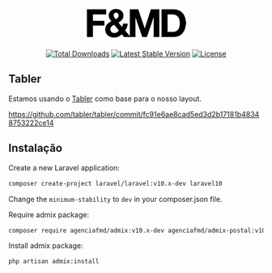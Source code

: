 <p align="center"><a href="https://fmd.ag" target="_blank"><img src="https://raw.githubusercontent.com/agenciafmd/admix/v10/docs/fmd.png" alt="Logo da F&MD"></a></p>

<p align="center">
<a href="https://packagist.org/packages/agenciafmd/admix"><img src="https://img.shields.io/packagist/dt/agenciafmd/admix" alt="Total Downloads"></a>
<a href="https://packagist.org/packages/agenciafmd/admix"><img src="https://img.shields.io/packagist/v/agenciafmd/admix" alt="Latest Stable Version"></a>
<a href="https://packagist.org/packages/agenciafmd/admix"><img src="https://img.shields.io/packagist/l/agenciafmd/admix" alt="License"></a>
</p>

## Tabler

Estamos usando o [Tabler](https://tabler.github.io/) como base para o nosso layout.

https://github.com/tabler/tabler/commit/fc91e6ae8cad5ed3d2b17181b48348753222ce14

## Instalação

Create a new Laravel application:

```bash
composer create-project laravel/laravel:v10.x-dev laravel10
```

Change the `minimum-stability` to `dev` in your composer.json file.

Require admix package:

```bash
composer require agenciafmd/admix:v10.x-dev agenciafmd/admix-postal:v10.x-dev agenciafmd/admix-leads:v10.x-dev agenciafmd/admix-analytics:v10.x-dev 
```

Install admix package:

```bash
php artisan admix:install
```
